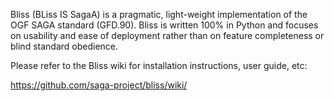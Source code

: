 Bliss (BLiss IS SagaA) is a pragmatic, light-weight implementation of the 
OGF SAGA standard (GFD.90). Bliss is written 100% in Python and focuses on 
usability and ease of deployment rather than on feature completeness or blind 
standard obedience.

Please refer to the Bliss wiki for installation instructions, user guide, etc:

  https://github.com/saga-project/bliss/wiki/

